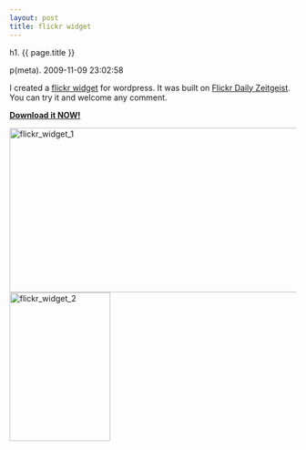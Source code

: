 ```yaml
---
layout: post
title: flickr widget
---
```


h1. {{ page.title }} 

p(meta). 2009-11-09 23:02:58

I created a <a href="http://github.com/JoshuaChi/Flickr-Widget">flickr widget</a> for wordpress. It was built on <a href="http://www.flickr.com/fun/zeitgeist/">Flickr Daily Zeitgeist</a>. You can try it and welcome any comment. 
<p><a href="http://github.com/JoshuaChi/Flickr-Widget/archives/master"><strong>Download it NOW!</strong></a></p>


<a href="http://www.freetofeel.com/projects/flickr_widget_1-2/" rel="attachment wp-att-293"><img src="http://www.freetofeel.com/wp-content/uploads/2009/08/flickr_widget_11.gif" alt="flickr_widget_1" title="flickr_widget_1" width="530" height="289" class="aligncenter size-full wp-image-293" /></a>
<a href="http://www.freetofeel.com/projects/flickr_widget_2/" rel="attachment wp-att-290"><img src="http://www.freetofeel.com/wp-content/uploads/2009/08/flickr_widget_2.gif" alt="flickr_widget_2" title="flickr_widget_2" width="177" height="261" class="aligncenter size-full wp-image-290" /></a>
